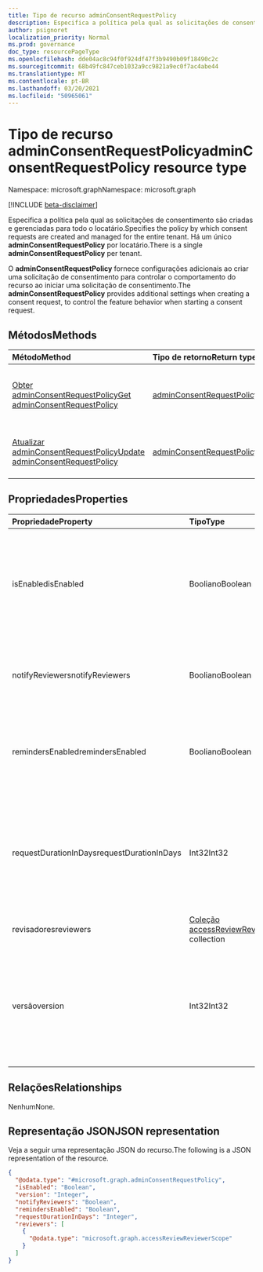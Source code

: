```yaml
---
title: Tipo de recurso adminConsentRequestPolicy
description: Especifica a política pela qual as solicitações de consentimento podem ser criadas e gerenciadas para todo o locatário.
author: psignoret
localization_priority: Normal
ms.prod: governance
doc_type: resourcePageType
ms.openlocfilehash: dde04ac8c94f0f924df47f3b9490b09f18490c2c
ms.sourcegitcommit: 68b49fc847ceb1032a9cc9821a9ec0f7ac4abe44
ms.translationtype: MT
ms.contentlocale: pt-BR
ms.lasthandoff: 03/20/2021
ms.locfileid: "50965061"
---
```

# <a name="adminconsentrequestpolicy-resource-type"></a><span data-ttu-id="a6b95-103">Tipo de recurso adminConsentRequestPolicy</span><span class="sxs-lookup"><span data-stu-id="a6b95-103">adminConsentRequestPolicy resource type</span></span>

<span data-ttu-id="a6b95-104">Namespace: microsoft.graph</span><span class="sxs-lookup"><span data-stu-id="a6b95-104">Namespace: microsoft.graph</span></span>

[!INCLUDE [beta-disclaimer](../../includes/beta-disclaimer.md)]

<span data-ttu-id="a6b95-105">Especifica a política pela qual as solicitações de consentimento são criadas e gerenciadas para todo o locatário.</span><span class="sxs-lookup"><span data-stu-id="a6b95-105">Specifies the policy by which consent requests are created and managed for the entire tenant.</span></span> <span data-ttu-id="a6b95-106">Há um único **adminConsentRequestPolicy** por locatário.</span><span class="sxs-lookup"><span data-stu-id="a6b95-106">There is a single **adminConsentRequestPolicy** per tenant.</span></span> 

<span data-ttu-id="a6b95-107">O **adminConsentRequestPolicy** fornece configurações adicionais ao criar uma solicitação de consentimento para controlar o comportamento do recurso ao iniciar uma solicitação de consentimento.</span><span class="sxs-lookup"><span data-stu-id="a6b95-107">The **adminConsentRequestPolicy** provides additional settings when creating a consent request, to control the feature behavior when starting a consent request.</span></span>

## <a name="methods"></a><span data-ttu-id="a6b95-108">Métodos</span><span class="sxs-lookup"><span data-stu-id="a6b95-108">Methods</span></span>
|<span data-ttu-id="a6b95-109">Método</span><span class="sxs-lookup"><span data-stu-id="a6b95-109">Method</span></span>|<span data-ttu-id="a6b95-110">Tipo de retorno</span><span class="sxs-lookup"><span data-stu-id="a6b95-110">Return type</span></span>|<span data-ttu-id="a6b95-111">Descrição</span><span class="sxs-lookup"><span data-stu-id="a6b95-111">Description</span></span>|
|:---|:---|:---|
|[<span data-ttu-id="a6b95-112">Obter adminConsentRequestPolicy</span><span class="sxs-lookup"><span data-stu-id="a6b95-112">Get adminConsentRequestPolicy</span></span>](../api/adminconsentrequestpolicy-get.md)|[<span data-ttu-id="a6b95-113">adminConsentRequestPolicy</span><span class="sxs-lookup"><span data-stu-id="a6b95-113">adminConsentRequestPolicy</span></span>](../resources/adminconsentrequestpolicy.md)|<span data-ttu-id="a6b95-114">Leia as propriedades e as relações de um [objeto adminConsentRequestPolicy.](../resources/adminconsentrequestpolicy.md)</span><span class="sxs-lookup"><span data-stu-id="a6b95-114">Read the properties and relationships of an [adminConsentRequestPolicy](../resources/adminconsentrequestpolicy.md) object.</span></span>|
|[<span data-ttu-id="a6b95-115">Atualizar adminConsentRequestPolicy</span><span class="sxs-lookup"><span data-stu-id="a6b95-115">Update adminConsentRequestPolicy</span></span>](../api/adminconsentrequestpolicy-update.md)|[<span data-ttu-id="a6b95-116">adminConsentRequestPolicy</span><span class="sxs-lookup"><span data-stu-id="a6b95-116">adminConsentRequestPolicy</span></span>](../resources/adminconsentrequestpolicy.md)|<span data-ttu-id="a6b95-117">Atualize as propriedades de [um objeto adminConsentRequestPolicy.](../resources/adminconsentrequestpolicy.md)</span><span class="sxs-lookup"><span data-stu-id="a6b95-117">Update the properties of an [adminConsentRequestPolicy](../resources/adminconsentrequestpolicy.md) object.</span></span>|


## <a name="properties"></a><span data-ttu-id="a6b95-118">Propriedades</span><span class="sxs-lookup"><span data-stu-id="a6b95-118">Properties</span></span>
|<span data-ttu-id="a6b95-119">Propriedade</span><span class="sxs-lookup"><span data-stu-id="a6b95-119">Property</span></span>|<span data-ttu-id="a6b95-120">Tipo</span><span class="sxs-lookup"><span data-stu-id="a6b95-120">Type</span></span>|<span data-ttu-id="a6b95-121">Descrição</span><span class="sxs-lookup"><span data-stu-id="a6b95-121">Description</span></span>|
|:---|:---|:---|
|<span data-ttu-id="a6b95-122">isEnabled</span><span class="sxs-lookup"><span data-stu-id="a6b95-122">isEnabled</span></span>|<span data-ttu-id="a6b95-123">Booliano</span><span class="sxs-lookup"><span data-stu-id="a6b95-123">Boolean</span></span>|<span data-ttu-id="a6b95-124">Especifica se o recurso de solicitação de consentimento do administrador está habilitado ou desabilitado.</span><span class="sxs-lookup"><span data-stu-id="a6b95-124">Specifies whether the admin consent request feature is enabled or disabled.</span></span> <span data-ttu-id="a6b95-125">Obrigatório.</span><span class="sxs-lookup"><span data-stu-id="a6b95-125">Required.</span></span>|
|<span data-ttu-id="a6b95-126">notifyReviewers</span><span class="sxs-lookup"><span data-stu-id="a6b95-126">notifyReviewers</span></span>|<span data-ttu-id="a6b95-127">Booliano</span><span class="sxs-lookup"><span data-stu-id="a6b95-127">Boolean</span></span>|<span data-ttu-id="a6b95-128">Especifica se os revisadores receberão notificações.</span><span class="sxs-lookup"><span data-stu-id="a6b95-128">Specifies whether reviewers will receive notifications.</span></span> <span data-ttu-id="a6b95-129">Obrigatório.</span><span class="sxs-lookup"><span data-stu-id="a6b95-129">Required.</span></span>|
|<span data-ttu-id="a6b95-130">remindersEnabled</span><span class="sxs-lookup"><span data-stu-id="a6b95-130">remindersEnabled</span></span>|<span data-ttu-id="a6b95-131">Booliano</span><span class="sxs-lookup"><span data-stu-id="a6b95-131">Boolean</span></span>|<span data-ttu-id="a6b95-132">Especifica se os revisadores receberão emails de lembrete.</span><span class="sxs-lookup"><span data-stu-id="a6b95-132">Specifies whether reviewers will receive reminder emails.</span></span> <span data-ttu-id="a6b95-133">Obrigatório.</span><span class="sxs-lookup"><span data-stu-id="a6b95-133">Required.</span></span>|
|<span data-ttu-id="a6b95-134">requestDurationInDays</span><span class="sxs-lookup"><span data-stu-id="a6b95-134">requestDurationInDays</span></span>|<span data-ttu-id="a6b95-135">Int32</span><span class="sxs-lookup"><span data-stu-id="a6b95-135">Int32</span></span>|<span data-ttu-id="a6b95-136">Especifica a duração em que a solicitação está ativa antes de expirar automaticamente se nenhuma decisão for aplicada.</span><span class="sxs-lookup"><span data-stu-id="a6b95-136">Specifies the duration the request is active before it automatically expires if no decision is applied.</span></span>|
|<span data-ttu-id="a6b95-137">revisadores</span><span class="sxs-lookup"><span data-stu-id="a6b95-137">reviewers</span></span>|<span data-ttu-id="a6b95-138">[Coleção accessReviewReviewerScope](../resources/accessreviewreviewerscope.md)</span><span class="sxs-lookup"><span data-stu-id="a6b95-138">[accessReviewReviewerScope](../resources/accessreviewreviewerscope.md) collection</span></span>|<span data-ttu-id="a6b95-139">Obrigatório.</span><span class="sxs-lookup"><span data-stu-id="a6b95-139">Required.</span></span>|
|<span data-ttu-id="a6b95-140">versão</span><span class="sxs-lookup"><span data-stu-id="a6b95-140">version</span></span>|<span data-ttu-id="a6b95-141">Int32</span><span class="sxs-lookup"><span data-stu-id="a6b95-141">Int32</span></span>|<span data-ttu-id="a6b95-142">Especifica a versão dessa política.</span><span class="sxs-lookup"><span data-stu-id="a6b95-142">Specifies the version of this policy.</span></span> <span data-ttu-id="a6b95-143">Quando a política é atualizada, essa versão é atualizada.</span><span class="sxs-lookup"><span data-stu-id="a6b95-143">When the policy is updated, this version is updated.</span></span> <span data-ttu-id="a6b95-144">Somente leitura.</span><span class="sxs-lookup"><span data-stu-id="a6b95-144">Read-only.</span></span>|

## <a name="relationships"></a><span data-ttu-id="a6b95-145">Relações</span><span class="sxs-lookup"><span data-stu-id="a6b95-145">Relationships</span></span>
<span data-ttu-id="a6b95-146">Nenhum</span><span class="sxs-lookup"><span data-stu-id="a6b95-146">None.</span></span>

## <a name="json-representation"></a><span data-ttu-id="a6b95-147">Representação JSON</span><span class="sxs-lookup"><span data-stu-id="a6b95-147">JSON representation</span></span>
<span data-ttu-id="a6b95-148">Veja a seguir uma representação JSON do recurso.</span><span class="sxs-lookup"><span data-stu-id="a6b95-148">The following is a JSON representation of the resource.</span></span>
<!-- {
  "blockType": "resource",
  "keyProperty": "id",
  "@odata.type": "microsoft.graph.adminConsentRequestPolicy",
  "openType": false
}
-->
``` json
{
  "@odata.type": "#microsoft.graph.adminConsentRequestPolicy",
  "isEnabled": "Boolean",
  "version": "Integer",
  "notifyReviewers": "Boolean",
  "remindersEnabled": "Boolean",
  "requestDurationInDays": "Integer",
  "reviewers": [
    {
      "@odata.type": "microsoft.graph.accessReviewReviewerScope"
    }
  ]
}
```

